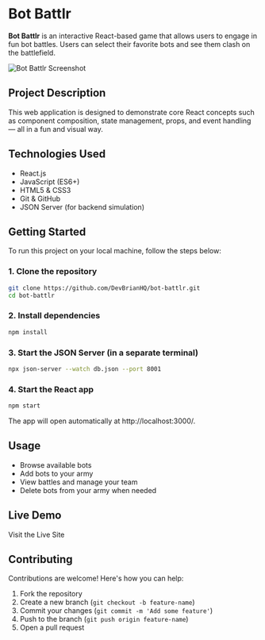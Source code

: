 # Bot Battlr

**Bot Battlr** is an interactive React-based game that allows users to engage in fun bot battles. Users can select their favorite bots and see them clash on the battlefield.

![Bot Battlr Screenshot](https://your-image-link-if-any.png)

## Project Description

This web application is designed to demonstrate core React concepts such as component composition, state management, props, and event handling — all in a fun and visual way.

## Technologies Used

- React.js
- JavaScript (ES6+)
- HTML5 & CSS3
- Git & GitHub
- JSON Server (for backend simulation)

## Getting Started

To run this project on your local machine, follow the steps below:

### 1. Clone the repository

```bash
git clone https://github.com/DevBrianHQ/bot-battlr.git
cd bot-battlr
```

### 2. Install dependencies

```bash
npm install
```

### 3. Start the JSON Server (in a separate terminal)

```bash
npx json-server --watch db.json --port 8001
```

### 4. Start the React app

```bash
npm start
```

The app will open automatically at http://localhost:3000/.

## Usage

- Browse available bots
- Add bots to your army
- View battles and manage your team
- Delete bots from your army when needed

## Live Demo

Visit the Live Site

## Contributing

Contributions are welcome! Here's how you can help:

1. Fork the repository
2. Create a new branch (`git checkout -b feature-name`)
3. Commit your changes (`git commit -m 'Add some feature'`)
4. Push to the branch (`git push origin feature-name`)
5. Open a pull request



